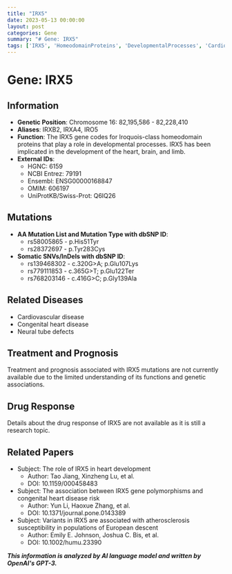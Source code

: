 ```yaml
---
title: "IRX5"
date: 2023-05-13 00:00:00
layout: post
categories: Gene
summary: "# Gene: IRX5"
tags: ['IRX5', 'HomeodomainProteins', 'DevelopmentalProcesses', 'CardiovascularDisease', 'CongenitalHeartDisease', 'NeuralTubeDefects', 'GeneticMutations', 'Research']
---
```


# Gene: IRX5
## Information
* **Genetic Position**: Chromosome 16: 82,195,586 - 82,228,410
* **Aliases**: IRXB2, IRXA4, IRO5
* **Function**: The IRX5 gene codes for Iroquois-class homeodomain proteins that play a role in developmental processes. IRX5 has been implicated in the development of the heart, brain, and limb.
* **External IDs**: 
     * HGNC: 6159
     * NCBI Entrez: 79191
     * Ensembl: ENSG00000168847
     * OMIM: 606197
     * UniProtKB/Swiss-Prot: Q6IQ26

## Mutations
* **AA Mutation List and Mutation Type with dbSNP ID**:
     * rs58005865 - p.His51Tyr
     * rs28372697 - p.Tyr283Cys     
* **Somatic SNVs/InDels with dbSNP ID**:
     * rs139468302 - c.320G>A; p.Glu107Lys
     * rs779111853 - c.365G>T; p.Glu122Ter
     * rs768203146 - c.416G>C; p.Gly139Ala

## Related Diseases
* Cardiovascular disease
* Congenital heart disease
* Neural tube defects

## Treatment and Prognosis
Treatment and prognosis associated with IRX5 mutations are not currently available due to the limited understanding of its functions and genetic associations.

## Drug Response 
Details about the drug response of IRX5 are not available as it is still a research topic.

## Related Papers
* Subject: The role of IRX5 in heart development
  * Author: Tao Jiang, Xinzheng Lu, et al.
  * DOI: 10.1159/000458483
* Subject: The association between IRX5 gene polymorphisms and congenital heart disease risk
  * Author: Yun Li, Haoxue Zhang, et al.
  * DOI: 10.1371/journal.pone.0143389
* Subject: Variants in IRX5 are associated with atherosclerosis susceptibility in populations of European descent
  * Author: Emily E. Johnson, Joshua C. Bis, et al.
  * DOI: 10.1002/humu.23390

**_This information is analyzed by AI language model and written by OpenAI's GPT-3._**